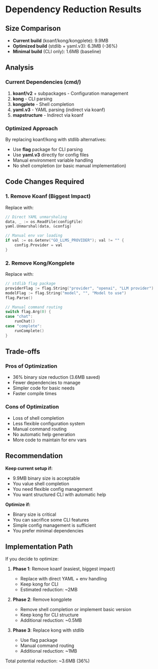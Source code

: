 # Dependency Reduction Results

## Size Comparison
- **Current build** (koanf/kong/kongplete): 9.9MB
- **Optimized build** (stdlib + yaml.v3): 6.3MB (-36%)
- **Minimal build** (CLI only): 1.6MB (baseline)

## Analysis

### Current Dependencies (cmd/)
1. **koanf/v2** + subpackages - Configuration management
2. **kong** - CLI parsing
3. **kongplete** - Shell completion
4. **yaml.v3** - YAML parsing (indirect via koanf)
5. **mapstructure** - Indirect via koanf

### Optimized Approach
By replacing koanf/kong with stdlib alternatives:
- Use **flag** package for CLI parsing
- Use **yaml.v3** directly for config files
- Manual environment variable handling
- No shell completion (or basic manual implementation)

## Code Changes Required

### 1. Remove Koanf (Biggest Impact)
Replace with:
```go
// Direct YAML unmarshaling
data, _ := os.ReadFile(configFile)
yaml.Unmarshal(data, &config)

// Manual env var loading
if val := os.Getenv("GO_LLMS_PROVIDER"); val != "" {
    config.Provider = val
}
```

### 2. Remove Kong/Kongplete
Replace with:
```go
// stdlib flag package
providerFlag := flag.String("provider", "openai", "LLM provider")
modelFlag := flag.String("model", "", "Model to use")
flag.Parse()

// Manual command routing
switch flag.Arg(0) {
case "chat":
    runChat()
case "complete":
    runComplete()
}
```

## Trade-offs

### Pros of Optimization
- 36% binary size reduction (3.6MB saved)
- Fewer dependencies to manage
- Simpler code for basic needs
- Faster compile times

### Cons of Optimization
- Loss of shell completion
- Less flexible configuration system
- Manual command routing
- No automatic help generation
- More code to maintain for env vars

## Recommendation

**Keep current setup if:**
- 9.9MB binary size is acceptable
- You value shell completion
- You need flexible config management
- You want structured CLI with automatic help

**Optimize if:**
- Binary size is critical
- You can sacrifice some CLI features
- Simple config management is sufficient
- You prefer minimal dependencies

## Implementation Path

If you decide to optimize:

1. **Phase 1**: Remove koanf (easiest, biggest impact)
   - Replace with direct YAML + env handling
   - Keep kong for CLI
   - Estimated reduction: ~2MB

2. **Phase 2**: Remove kongplete
   - Remove shell completion or implement basic version
   - Keep kong for CLI structure
   - Additional reduction: ~0.5MB

3. **Phase 3**: Replace kong with stdlib
   - Use flag package
   - Manual command routing
   - Additional reduction: ~1MB

Total potential reduction: ~3.6MB (36%)